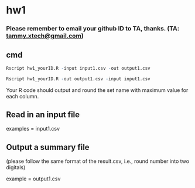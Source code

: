 # hw1

### Please remember to email your github ID to TA, thanks. (TA: tammy.xtech@gmail.com)

## cmd

```R
Rscript hw1_yourID.R -input input1.csv -out output1.csv

Rscript hw1_yourID.R -out output1.csv -input input1.csv
```

Your R code should output and round the set name with maximum value for each column.

## Read in an input file

examples = input1.csv

## Output a summary file

(please follow the same format of the result.csv, i.e., round number into two digitals)

example =  output1.csv

